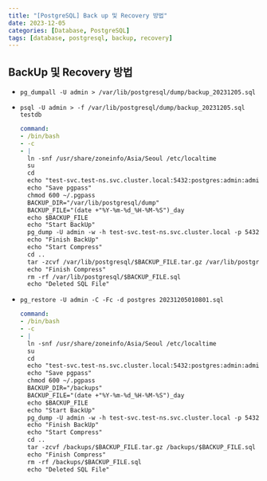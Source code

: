 ```yaml
---
title: "[PostgreSQL] Back up 및 Recovery 방법"
date: 2023-12-05
categories: [Database, PostgreSQL]
tags: [database, postgresql, backup, recovery]
---
```


## BackUp 및 Recovery 방법

- `pg_dumpall -U admin > /var/lib/postgresql/dump/backup_20231205.sql`
- `psql -U admin > -f /var/lib/postgresql/dump/backup_20231205.sql testdb`

  ```yaml
  command:
  - /bin/bash
  - -c
  - |
    ln -snf /usr/share/zoneinfo/Asia/Seoul /etc/localtime
    su
    cd
    echo "test-svc.test-ns.svc.cluster.local:5432:postgres:admin:admin1!" > .pgpass
    echo "Save pgpass"
    chmod 600 ~/.pgpass
    BACKUP_DIR="/var/lib/postgresql/dump"
    BACKUP_FILE="(date +"%Y-%m-%d_%H-%M-%S")_day
    echo $BACKUP_FILE
    echo "Start BackUp"
    pg_dump -U admin -w -h test-svc.test-ns.svc.cluster.local -p 5432 -T tb_test -F c postgres > ${BACKUP_DIR}/${BACKUP_FILE}.sql
    echo "Finish BackUp"
    echo "Start Compress"
    cd ..
    tar -zcvf /var/lib/postgresql/$BACKUP_FILE.tar.gz /var/lib/postgresql/$BACKUP_FILE.sql
    echo "Finish Compress"
    rm -rf /var/lib/postgresql/$BACKUP_FILE.sql
    echo "Deleted SQL File"
  ```

- `pg_restore -U admin -C -Fc -d postgres 20231205010801.sql`

  ```yaml
  command:
  - /bin/bash
  - -c
  - |
    ln -snf /usr/share/zoneinfo/Asia/Seoul /etc/localtime
    su
    cd
    echo "test-svc.test-ns.svc.cluster.local:5432:postgres:admin:admin1!" > .pgpass
    echo "Save pgpass"
    chmod 600 ~/.pgpass
    BACKUP_DIR="/backups"
    BACKUP_FILE="(date +"%Y-%m-%d_%H-%M-%S")_day
    echo $BACKUP_FILE
    echo "Start BackUp"
    pg_dump -U admin -w -h test-svc.test-ns.svc.cluster.local -p 5432 -T tb_test -F c postgres > ${BACKUP_DIR}/${BACKUP_FILE}.sql
    echo "Finish BackUp"
    echo "Start Compress"
    cd ..
    tar -zcvf /backups/$BACKUP_FILE.tar.gz /backups/$BACKUP_FILE.sql
    echo "Finish Compress"
    rm -rf /backups/$BACKUP_FILE.sql
    echo "Deleted SQL File"
  ```